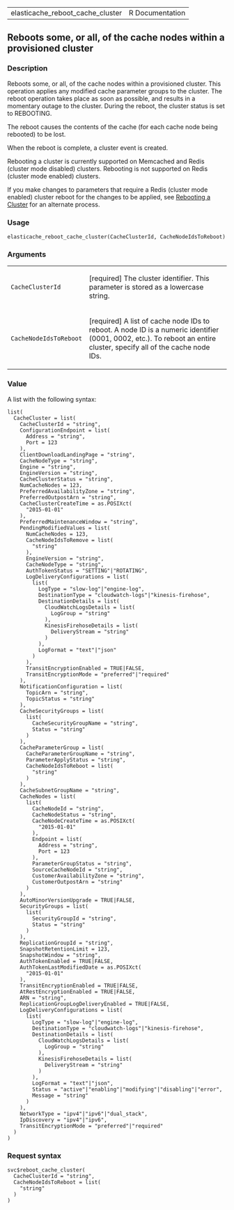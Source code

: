 <table style="width: 100%;">
<tbody>
<tr class="odd">
<td>elasticache_reboot_cache_cluster</td>
<td style="text-align: right;">R Documentation</td>
</tr>
</tbody>
</table>

## Reboots some, or all, of the cache nodes within a provisioned cluster

### Description

Reboots some, or all, of the cache nodes within a provisioned cluster.
This operation applies any modified cache parameter groups to the
cluster. The reboot operation takes place as soon as possible, and
results in a momentary outage to the cluster. During the reboot, the
cluster status is set to REBOOTING.

The reboot causes the contents of the cache (for each cache node being
rebooted) to be lost.

When the reboot is complete, a cluster event is created.

Rebooting a cluster is currently supported on Memcached and Redis
(cluster mode disabled) clusters. Rebooting is not supported on Redis
(cluster mode enabled) clusters.

If you make changes to parameters that require a Redis (cluster mode
enabled) cluster reboot for the changes to be applied, see [Rebooting a
Cluster](https://docs.aws.amazon.com/AmazonElastiCache/latest/red-ug/nodes.rebooting.html)
for an alternate process.

### Usage

    elasticache_reboot_cache_cluster(CacheClusterId, CacheNodeIdsToReboot)

### Arguments

<table>
<colgroup>
<col style="width: 35%" />
<col style="width: 65%" />
</colgroup>
<tbody>
<tr class="odd">
<td><code
id="elasticache_reboot_cache_cluster_:_CacheClusterId">CacheClusterId</code></td>
<td><p>[required] The cluster identifier. This parameter is stored as a
lowercase string.</p></td>
</tr>
<tr class="even">
<td><code
id="elasticache_reboot_cache_cluster_:_CacheNodeIdsToReboot">CacheNodeIdsToReboot</code></td>
<td><p>[required] A list of cache node IDs to reboot. A node ID is a
numeric identifier (0001, 0002, etc.). To reboot an entire cluster,
specify all of the cache node IDs.</p></td>
</tr>
</tbody>
</table>

### Value

A list with the following syntax:

    list(
      CacheCluster = list(
        CacheClusterId = "string",
        ConfigurationEndpoint = list(
          Address = "string",
          Port = 123
        ),
        ClientDownloadLandingPage = "string",
        CacheNodeType = "string",
        Engine = "string",
        EngineVersion = "string",
        CacheClusterStatus = "string",
        NumCacheNodes = 123,
        PreferredAvailabilityZone = "string",
        PreferredOutpostArn = "string",
        CacheClusterCreateTime = as.POSIXct(
          "2015-01-01"
        ),
        PreferredMaintenanceWindow = "string",
        PendingModifiedValues = list(
          NumCacheNodes = 123,
          CacheNodeIdsToRemove = list(
            "string"
          ),
          EngineVersion = "string",
          CacheNodeType = "string",
          AuthTokenStatus = "SETTING"|"ROTATING",
          LogDeliveryConfigurations = list(
            list(
              LogType = "slow-log"|"engine-log",
              DestinationType = "cloudwatch-logs"|"kinesis-firehose",
              DestinationDetails = list(
                CloudWatchLogsDetails = list(
                  LogGroup = "string"
                ),
                KinesisFirehoseDetails = list(
                  DeliveryStream = "string"
                )
              ),
              LogFormat = "text"|"json"
            )
          ),
          TransitEncryptionEnabled = TRUE|FALSE,
          TransitEncryptionMode = "preferred"|"required"
        ),
        NotificationConfiguration = list(
          TopicArn = "string",
          TopicStatus = "string"
        ),
        CacheSecurityGroups = list(
          list(
            CacheSecurityGroupName = "string",
            Status = "string"
          )
        ),
        CacheParameterGroup = list(
          CacheParameterGroupName = "string",
          ParameterApplyStatus = "string",
          CacheNodeIdsToReboot = list(
            "string"
          )
        ),
        CacheSubnetGroupName = "string",
        CacheNodes = list(
          list(
            CacheNodeId = "string",
            CacheNodeStatus = "string",
            CacheNodeCreateTime = as.POSIXct(
              "2015-01-01"
            ),
            Endpoint = list(
              Address = "string",
              Port = 123
            ),
            ParameterGroupStatus = "string",
            SourceCacheNodeId = "string",
            CustomerAvailabilityZone = "string",
            CustomerOutpostArn = "string"
          )
        ),
        AutoMinorVersionUpgrade = TRUE|FALSE,
        SecurityGroups = list(
          list(
            SecurityGroupId = "string",
            Status = "string"
          )
        ),
        ReplicationGroupId = "string",
        SnapshotRetentionLimit = 123,
        SnapshotWindow = "string",
        AuthTokenEnabled = TRUE|FALSE,
        AuthTokenLastModifiedDate = as.POSIXct(
          "2015-01-01"
        ),
        TransitEncryptionEnabled = TRUE|FALSE,
        AtRestEncryptionEnabled = TRUE|FALSE,
        ARN = "string",
        ReplicationGroupLogDeliveryEnabled = TRUE|FALSE,
        LogDeliveryConfigurations = list(
          list(
            LogType = "slow-log"|"engine-log",
            DestinationType = "cloudwatch-logs"|"kinesis-firehose",
            DestinationDetails = list(
              CloudWatchLogsDetails = list(
                LogGroup = "string"
              ),
              KinesisFirehoseDetails = list(
                DeliveryStream = "string"
              )
            ),
            LogFormat = "text"|"json",
            Status = "active"|"enabling"|"modifying"|"disabling"|"error",
            Message = "string"
          )
        ),
        NetworkType = "ipv4"|"ipv6"|"dual_stack",
        IpDiscovery = "ipv4"|"ipv6",
        TransitEncryptionMode = "preferred"|"required"
      )
    )

### Request syntax

    svc$reboot_cache_cluster(
      CacheClusterId = "string",
      CacheNodeIdsToReboot = list(
        "string"
      )
    )

